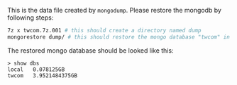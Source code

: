 This is the data file created by `mongodump`. Please restore the mongodb by following steps:

```sh
7z x twcom.7z.001 # this should create a directory named dump
mongorestore dump/ # this should restore the mongo database "twcom" in local mongodb
```

The restored mongo database should be looked like this:

```
> show dbs
local	0.078125GB
twcom	3.9521484375GB
```
